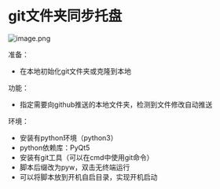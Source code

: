 # git文件夹同步托盘
![image.png](https://pic.rmb.bdstatic.com/bjh/39d32b54bd2905d6e551b8245d76beab.png)

准备：
- 在本地初始化git文件夹或克隆到本地

功能：
- 指定需要向github推送的本地文件夹，检测到文件修改自动推送

环境：
- 安装有python环境（python3）
- python依赖库：PyQt5
- 安装有git工具（可以在cmd中使用git命令）
- 脚本后缀改为pyw，双击无终端运行
- 可以将脚本放到开机自启目录，实现开机启动
